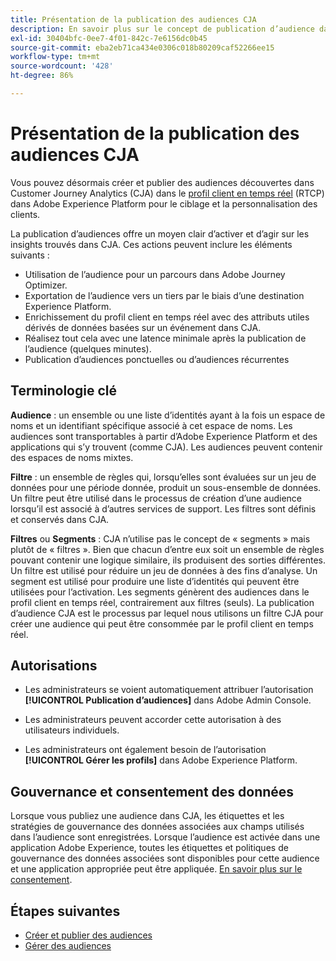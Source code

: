 ```yaml
---
title: Présentation de la publication des audiences CJA
description: En savoir plus sur le concept de publication d’audience dans Customer Journey Analytics
exl-id: 30404bfc-0ee7-4f01-842c-7e6156dc0b45
source-git-commit: eba2eb71ca434e0306c018b80209caf52266ee15
workflow-type: tm+mt
source-wordcount: '428'
ht-degree: 86%

---
```


# Présentation de la publication des audiences CJA

Vous pouvez désormais créer et publier des audiences découvertes dans Customer Journey Analytics (CJA) dans le [profil client en temps réel](https://experienceleague.adobe.com/docs/experience-platform/profile/home.html?lang=fr) (RTCP) dans Adobe Experience Platform pour le ciblage et la personnalisation des clients.

La publication d’audiences offre un moyen clair d’activer et d’agir sur les insights trouvés dans CJA. Ces actions peuvent inclure les éléments suivants :

* Utilisation de l’audience pour un parcours dans Adobe Journey Optimizer.
* Exportation de l’audience vers un tiers par le biais d’une destination Experience Platform.
* Enrichissement du profil client en temps réel avec des attributs utiles dérivés de données basées sur un événement dans CJA.
* Réalisez tout cela avec une latence minimale après la publication de l’audience (quelques minutes).
* Publication d’audiences ponctuelles ou d’audiences récurrentes

## Terminologie clé

**Audience** : un ensemble ou une liste d’identités ayant à la fois un espace de noms et un identifiant spécifique associé à cet espace de noms. Les audiences sont transportables à partir d’Adobe Experience Platform et des applications qui s’y trouvent (comme CJA). Les audiences peuvent contenir des espaces de noms mixtes.

**Filtre** : un ensemble de règles qui, lorsqu’elles sont évaluées sur un jeu de données pour une période donnée, produit un sous-ensemble de données. Un filtre peut être utilisé dans le processus de création d’une audience lorsqu’il est associé à d’autres services de support. Les filtres sont définis et conservés dans CJA.

**Filtres** ou **Segments** : CJA n’utilise pas le concept de « segments » mais plutôt de « filtres ». Bien que chacun d’entre eux soit un ensemble de règles pouvant contenir une logique similaire, ils produisent des sorties différentes. Un filtre est utilisé pour réduire un jeu de données à des fins d’analyse. Un segment est utilisé pour produire une liste d’identités qui peuvent être utilisées pour l’activation. Les segments génèrent des audiences dans le profil client en temps réel, contrairement aux filtres (seuls). La publication d’audience CJA est le processus par lequel nous utilisons un filtre CJA pour créer une audience qui peut être consommée par le profil client en temps réel.

## Autorisations

* Les administrateurs se voient automatiquement attribuer l’autorisation **[!UICONTROL Publication d’audiences]** dans Adobe Admin Console.

* Les administrateurs peuvent accorder cette autorisation à des utilisateurs individuels.

* Les administrateurs ont également besoin de l’autorisation **[!UICONTROL Gérer les profils]** dans Adobe Experience Platform.

## Gouvernance et consentement des données

Lorsque vous publiez une audience dans CJA, les étiquettes et les stratégies de gouvernance des données associées aux champs utilisés dans l’audience sont enregistrées.  Lorsque l’audience est activée dans une application Adobe Experience, toutes les étiquettes et politiques de gouvernance des données associées sont disponibles pour cette audience et une application appropriée peut être appliquée. [En savoir plus sur le consentement](https://experienceleague.adobe.com/docs/experience-platform/data-governance/policies/user-guide.html?lang=fr#consent-policy).

## Étapes suivantes

* [Créer et publier des audiences](/help/components/audiences/publish.md)
* [Gérer des audiences](/help/components/audiences/manage.md)
